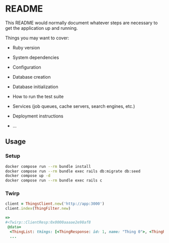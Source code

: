 # README

This README would normally document whatever steps are necessary to get the
application up and running.

Things you may want to cover:

* Ruby version

* System dependencies

* Configuration

* Database creation

* Database initialization

* How to run the test suite

* Services (job queues, cache servers, search engines, etc.)

* Deployment instructions

* ...

## Usage

### Setup

```sh
docker compose run --rm bundle install
docker compose run --rm bundle exec rails db:migrate db:seed
docker compose up -d
docker compose run --rm bundle exec rails c
```

### Twirp

```ruby
client = ThingsClient.new('http://app:3000')
client.index(ThingFilter.new)

=>
#<Twirp::ClientResp:0x0000aaaae2e98af8
 @data=
  <ThingList: things: [<ThingResponse: id: 1, name: "Thing 0">, <ThingResponse: id: 2, name: "Thing 1">, <ThingResponse: id: 3, name: "Thing 2">, <ThingResponse: id: 4, name: "Thing 3">, <ThingResponse: id: 5, name: "Thing 4">, <ThingResponse: id: 6, name: "Thing 5">, <ThingResponse: id: 7, name: "Thing 6">, <ThingResponse: id: 8, name: "Thing 7">,
  ...
```
